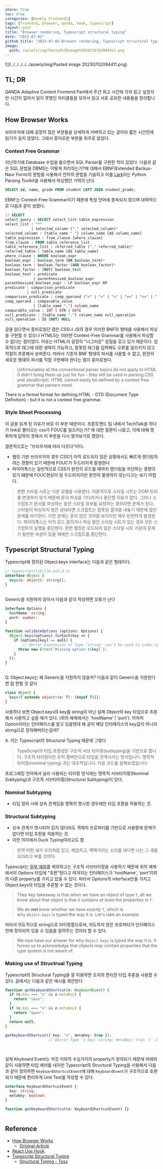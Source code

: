 ```yaml
---  
share: true  
toc: true  
categories: [Weekly Frontends]  
tags: [frontend, browser, qanda, hook, typescript]  
layout: post  
title: "Browser rendering, Typescript structural typing"  
date: "2023-07-02"  
github_title: "2023-07-02-Browser rendering, Typescript structural typing"  
image:  
  path: /assets/img/Pasted%20image%2020230702094411.png  
---  
```

  
![](../../../../../assets/img/Pasted image 20230702094411.png)  
  
## TL; DR  
QANDA Adaptive Content Frontend Part에서 주간 회고 시간에 각자 읽고 싶었지만 시간이 없어서 읽지 못했던 아티클들을 모아서 읽고 서로 공유한 내용들을 정리합니다.   
  
  
## How Browser Works  
브라우저에 대해 굉장히 많은 부분들을 상세하게 커버하고 있는 글이라 짧은 시간안에 읽기가 쉽지 않았다. 그래서 흥미로운 부분들 위주로 읽었다.  
  
### Context Free Grammar  
지난학기에 Database 수업을 들으면서 SQL Parser를 구현한 적이 있었다. 다음과 같은 SQL 문법을 DBMS는 어떻게 처리하는가?에 대해서 EBNF(Extended Backus-Naur Form)의 문법을 사용해서 언어의 문법을 기술하고 이를 [Lark](https://github.com/lark-parser/lark/blob/master/docs/grammar.md)라는 Python Parsing Toolkit을 사용해서 파싱했던 기억이 난다.  
  
```sql  
SELECT id, name, grade FROM student LEFT JOIN student_grade;  
```  
  
EBNF는 Context-Free Grammar이기 때문에 특정 언어에 종속되지 않으며 대략적으로 다음과 같이 생겼다.  
  
```sql  
// SELECT  
select_query : SELECT select_list table_expression  
select_list : "*"  
            | selected_column ("," selected_column)*  
selected_column : [table_name "."] column_name [AS column_name]  
table_expression : from_clause [where_clause]  
from_clause : FROM table_reference_list  
table_reference_list : referred_table ("," referred_table)*  
referred_table : table_name [AS table_name]  
where_clause : WHERE boolean_expr  
boolean_expr : boolean_term (OR boolean_term)*  
boolean_term : boolean_factor (AND boolean_factor)*  
boolean_factor : [NOT] boolean_test  
boolean_test : predicate  
             | parenthesized_boolean_expr  
parenthesized_boolean_expr : LP boolean_expr RP  
predicate : comparison_predicate  
          | null_predicate  
comparison_predicate : comp_operand ("<" | ">" | "=" | ">=" | "<=" | "!=") comp_operand  
comp_operand : comparable_value  
             | [table_name "."] column_name  
comparable_value : INT | STR | DATE  
null_predicate : [table_name "."] column_name null_operation  
null_operation : IS [NOT] NULL  
```  
  
  
글을 읽으면서 흥미로웠던 점은.CSS나 JS의 경우 이러한 BNF의 형태를 사용해서 파싱을 구현할 수 있으나 HTML5는 이러한 Context-Free Grammar를 사용해서 파싱할 수 없다는 점이었다. 이유는 HTML이 굉장히 "너그러운" 성질을 갖고 있기 때문이다. 암묵적으로 태그에 대한 생략이 가능하고, 잘못된 태그를 입력해도 오류를 일으키지 않고 적절히 추론해서 보여준다. 따라서 기존의 BNF 형태의 파서를 사용할 수 없고, 완전히 새로운 형태의 파서를 직접 구현해야 한다는 점이 흥미로웠다.  
>Unfortunately all the conventional parser topics do not apply to HTML (I didn't bring them up just for fun - they will be used in parsing CSS and JavaScript). HTML cannot easily be defined by a context free grammar that parsers need.  
  
There is a formal format for defining HTML - DTD (Document Type Definition) - but it is not a context free grammar.  
  
### Style Sheet Processing  
이 글을 읽게 된 이유가 바로 이 부분 때문이다. 프론트엔드 팀 내에서 TechTalk을 하다가 link로 불러오는 css가 FOUC를 일으키는가? 에 대한 질문이 나왔고, 이에 대해 명확하게 답하지 못해서 이 부분을 다시 챙겨보기로 했었다.  
  
결론적으로는 "브라우저에 따라 다르다"이다.  
- 웹킷 기반 브라우저의 경우 CSS가 아직 로드되지 않은 상황에서도 빠르게 렌더링하려는 경향이 있기 때문에 FOUC가 두드러지게 발생한다  
- 파이어폭스는 일반적으로 CSS가 완전히 로드될 때까지 렌더링을 차단하는 경향이 있기 떄문에 FOUC현상이 덜 두드러지지만 완전히 발생하지 않는다고는 보기 어렵다.  
  
>한편 스타일 시트는 다른 모델을 사용한다. 이론적으로 스타일 시트는 DOM 트리를 변경하지 않기 때문에 문서 파싱을 기다리거나 중단할 이유가 없다. 그러나 스크립트가 문서를 파싱하는 동안 스타일 정보를 요청하는 경우라면 문제가 된다. 스타일이 파싱되지 않은 상태라면 스크립트는 잘못된 결과를 내놓기 때문에 많은 문제를 야기한다. 이런 문제는 흔치 않은 것처럼 보이지만 매우 빈번하게 발생한다. 파이어폭스는 아직 로드 중이거나 파싱 중인 스타일 시트가 있는 경우 모든 스크립트의 실행을 중단한다. 한편 웹킷은 로드되지 않은 스타일 시트 가운데 문제가 될만한 속성이 있을 때에만 스크립트를 중단한다.  
  
  
## Typescript Structural Typing  
  
Typescript에 정의된 Object.keys interface는 다음과 같은 형태이다.   
```typescript  
// typescript/lib/lib.es5.d.ts  
interface Object {  
  keys(o: object): string[];  
}  
  
```  
  
Generic을 지원하지 않아서 다음과 같이 작성하면 오류가 난다  
```typescript  
interface Options {  
  hostName: string;  
  port: number;  
}  
  
function validateOptions (options: Options) {  
  Object.keys(options).forEach(key => {  
    if (options[key] == null) {  
        // @error Expression of type 'string' can't be used to index type 'Options'.  
      throw new Error(`Missing option ${key}`);  
    }  
  });  
}  
  
```  
  
Q. Object.keys는 왜 Generic을 지원하지 않을까? 다음과 같이 Generic을 지원한다면 참 편할 것 같다  
```typescript  
class Object {  
  keys<T extends object>(o: T): (keyof T)[];  
}  
```  
  
사용하다 보면 Object.keys의 key를 string이 아닌 실제 Object의 key 타입으로 추론해서 사용하고 싶을 때가 있다. (위의 예제에서는 'hostName' | 'port'). 어차피 Option이라는 인터페이스를 알고 있을텐데 왜 굳이 해당 인터페이스의 key값이 아니라 string으로 정의해버리는걸까?  
  
A. 이는 Typescript의 Structural Typing 때문에 그렇다  
> TypeScript의 타입 호환성은 구조적 서브 타이핑(subtyping)을 기반으로 합니다. 구조적 타이핑이란 오직 멤버만으로 타입을 관계시키는 방식입니다. 명목적 타이핑(nominal typing) 과는 대조적입니다. 다음 코드를 살펴보겠습니다:  
  
프로그래밍 언어에서 널리 사용되는 타이핑 방식에는 명목적 서브타이핑(Nominal Subtyping)과 구조적 서브타이핑(Structural Subtyping)이 있다.  
  
### Nominal Subtyping  
- 타입 정의 시에 상속 관계임을 명확히 명시한 경우에만 타입 호환을 허용하는 것.  
  
### Structural Subtyping  
- 상속 관계가 명시되어 있지 않더라도 객체의 프로퍼티를 기반으로 사용함에 문제가 없다면 타입 호환을 허용하는 것.   
- 이런 의미에서 Duck Typing이라고도 함  
> 만약 어떤 새가 오리처럼 걷고, 헤엄치고, 꽥꽥거리는 소리를 낸다면 나는 그 새를 오리라고 부를 것이다.  
  
Typescipt는 [일부 예외](https://github.com/Microsoft/TypeScript/pull/3823)를 제외하고는 구조적 서브타이핑을 사용하기 때문에 위의 예제에서의 Options 타입에 "호환"된다고 여겨지는 인터페이스가 'hostName', 'port'이외의 다른 property를 가지고 있을 수 있다. 따라서 Options의 interface만을 가지고 Object.keys의 타입을 추론할 수 없는 것이다.  
>They key takeaway is that when we have an object of type `T`, all we know about that object is that it contains _at least_ the properties in `T`.  
>  
>We do **not** know whether we have _exactly_ `T`, which is why `Object.keys` is typed the way it is. Let's take an example.  
  
따라서 의도적으로 string으로 타이핑함으로써, 의도하지 않은 프로퍼티가 인터페이스 안에 정의되어 있을 수 있음을 알려주는 것이라 할 수 있다.   
>We now have our answer for why `Object.keys` is typed the way it is. It forces us to acknowledge that objects may contain properties that the type system is not aware of.  
  
### Making use of Structrual Typing  
Typescript의 Structural Typing을 잘 이용하면 오히려 편리한 타입 추론을 사용할 수 있다. 글에서는 다음과 같은 예시를 제안한다  
  
```typescript  
function getKeyboardShortcut(e: KeyboardEvent) {  
  if (e.key === "s" && e.metaKey) {  
    return "save";  
  }  
  if (e.key === "o" && e.metaKey) {  
    return "open";  
  }  
  return null;  
}  
  
getKeyboardShortcut({ key: "s", metaKey: true });  
                    // @error Type '{ key: string; metaKey: true; }' is missing the following properties from type 'KeyboardEvent': altKey, charCode, code, ctrlKey, and 37 more.  
  
  
```  
  
실제 Keyboard Event는 저것 이외의 수십가지의 property가 정의되기 때문에 아래와 같이 사용하면 타입 에러를 내지만 Typescript의 Structural Typing을 사용해서 다음과 같이 정의하면 `KeyboardShortcutEvent`에 대해 `KeyboardEvent`가 구조적으로 호환되기 때문에 편리하게 Unit Test를 작성할 수 있다.  
  
```typescript  
interface KeyboardShortcutEvent {  
  key: string;  
  metaKey: boolean;  
}  
  
function getKeyboardShortcut(e: KeyboardShortcutEvent) {}  
  
```  
  
## Reference  
- [How Browser Works](https://d2.naver.com/helloworld/59361)  
	- [Original Article](https://web.dev/howbrowserswork/)  
- [React Use Hook](https://yceffort.kr/2023/06/react-use-hook)  
- [Typescript Structural Typing](https://alexharri.com/blog/typescript-structural-typing)  
	- [Structural Typing - Toss](https://toss.tech/article/typescript-type-compatibility)